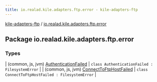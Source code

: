 ```yaml
---
title: io.realad.kile.adapters.ftp.error - kile-adapters-ftp
---
```


[kile-adapters-ftp](../index.html) / [io.realad.kile.adapters.ftp.error](./index.html)

## Package io.realad.kile.adapters.ftp.error

### Types

| (common, js, jvm) [AuthenticationFailed](-authentication-failed/index.html) | `class AuthenticationFailed : FilesystemError` |
| (common, js, jvm) [ConnectToFtpHostFailed](-connect-to-ftp-host-failed/index.html) | `class ConnectToFtpHostFailed : FilesystemError` |

